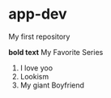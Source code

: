 # app-dev
My first repository

**bold text**
My Favorite Series

1. I love yoo
2. Lookism
3. My giant Boyfriend
